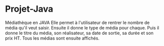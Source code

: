 # Projet-Java

Médiathèque en JAVA 
Elle permet à l'utilisateur de rentrer le nombre de média qu'il veut saisir. Ensuite il donne le type de média pour chaque. Puis il donne le titre du média, son réalisateur, sa date de sortie, sa durée et son prix HT.
Tous les médias sont ensuite affichés.
